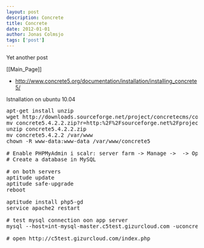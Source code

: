```yaml
---
layout: post
description: Concrete
title: Concrete
date: 2012-01-01
author: Jonas Colmsjo
tags: ['post']
---
```


Yet another post





[[Main_Page]]

* http://www.concrete5.org/documentation/installation/installing_concrete5/


Istnallation on ubuntu 10.04
<pre>
apt-get install unzip
wget http://downloads.sourceforge.net/project/concretecms/concrete5/5.4.2.2/concrete5.4.2.2.zip?r=http%3A%2F%2Fsourceforge.net%2Fprojects%2Fconcretecms%2F&ts=1326102087&use_mirror=switch
mv concrete5.4.2.2.zip?r=http:%2F%2Fsourceforge.net%2Fprojects%2Fconcretecms%2F concrete5.4.2.2.zip
unzip concrete5.4.2.2.zip
mv concrete5.4.2.2 /var/www
chown -R www-data:www-data /var/www/concrete5

# Enable PHPMyAdmin i scalr: server farm -> Manage -> <FARM> -> Options -> MySQL status
# Create a database in MySQL

# on both servers
aptitude update
aptitude safe-upgrade
reboot

aptitude install php5-gd
service apache2 restart

# test mysql connection oon app server
mysql --host=int-mysql-master.c5test.gizurcloud.com -uconcrete5 -p

# open http://c5test.gizurcloud.com/index.php



</pre>
